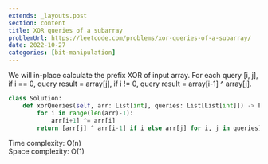 ```yaml
---
extends: _layouts.post
section: content
title: XOR queries of a subarray
problemUrl: https://leetcode.com/problems/xor-queries-of-a-subarray/
date: 2022-10-27
categories: [bit-manipulation]
---
```


We will in-place calculate the prefix XOR of input array. For each query [i, j], if i == 0, query result = array[j], if i != 0, query result = array[i-1] ^ array[j].

```python
class Solution:
    def xorQueries(self, arr: List[int], queries: List[List[int]]) -> List[int]:
        for i in range(len(arr)-1):
            arr[i+1] ^= arr[i]
        return [arr[j] ^ arr[i-1] if i else arr[j] for i, j in queries]
```

Time complexity: O(n) <br/>
Space complexity: O(1)